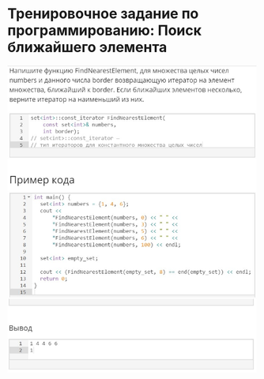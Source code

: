 # Тренировочное задание по программированию: Поиск ближайшего элемента
![image](./../../assets/180.jpg)
![image](./../../assets/181.jpg)

